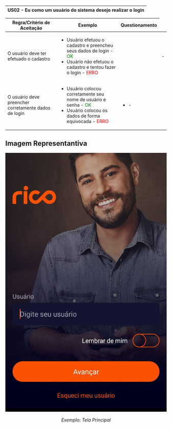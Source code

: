 <table>
    <thead>
        <tr>
            <th colspan="2" rowspan="2"> US02 - Eu como um usuário do sistema desejo realizar o login</th>
        </tr>        
    </thead>
</table>

<table>
    <thead>
        <tr>
            <th>Regra/Critério de Aceitação</th>
            <th>Exemplo</th>
            <th>Questionamento</th>
        </tr>        
    </thead>
    <tbody>
        <tr>
            <td>O usuário deve ter efetuado o cadastro</td>
            <td>
                <ul>
                    <li>Usuário efetuou o cadastro e preencheu seus dados de login - <span style="color:green">OK</span></li>
                    <li>Usuário não efetuou o cadastro e tentou fazer o login - <span style="color:red">ERRO</span></li>
                </ul>
            </td>
            <td>
                <ul>
                    <td> - </td>
                </ul>
            </td>
        </tr>
        <tr>
            <td>O usuário deve preencher corretamente dados de login</td>
            <td>
                <ul>
                    <li>Usuário colocou corretamente seu nome de usuário e senha - <span style="color:green">OK</span></li>
                    <li>Usuário colocou os dados de forma equivocada - <span style="color:red">ERRO</span></li>
                </ul>
            </td>
            <td>
                <ul>
                    <li> - </li>
                </ul>
            </td>
        </tr>
    </tbody></table>

## **Imagem Representantiva**

![US01](../../../img/home.jpg)
<p align="center"><i>Exemplo: Tela Principal</i></p>